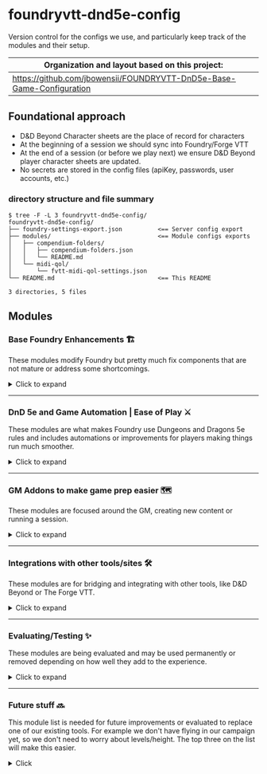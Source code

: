 # foundryvtt-dnd5e-config
Version control for the configs we use, and particularly keep track of the modules and their setup.

| Organization and layout based on this project:   |
| ------ |
|  https://github.com/jbowensii/FOUNDRYVTT-DnD5e-Base-Game-Configuration |

## Foundational approach

- D&D Beyond Character sheets are the place of record for characters
- At the beginning of a session we should sync into Foundry/Forge VTT
- At the end of a session (or before we play next) we ensure D&D Beyond player character sheets are updated.
- No secrets are stored in the config files (apiKey, passwords, user accounts, etc.)

### directory structure and file summary

```shell
$ tree -F -L 3 foundryvtt-dnd5e-config/
foundryvtt-dnd5e-config/
├── foundry-settings-export.json          <== Server config export
├── modules/                              <== Module configs exports
│   ├── compendium-folders/
│   │   ├── compendium-folders.json
│   │   └── README.md
│   └── midi-qol/
│       └── fvtt-midi-qol-settings.json
└── README.md                             <== This README

3 directories, 5 files
```

## Modules

### Base Foundry Enhancements :building_construction:

These modules modify Foundry but pretty much fix components that are not mature or address some shortcomings.

<details>
  <summary>Click to expand</summary

- `Compendium Folders` - organizes Compendium content
- `Changelogs & Conflicts`
- `Dice Tray` - Adds a dice tray under the chat
- [`Forien's Copy Environment`](https://foundryvtt.com/packages/forien-copy-environment/) - Export/Import global server configs
- `Foundry Community Macros`
- `lib - Color Settings` - module dependency
- `libWrapper` - module dependency
- `Pings` - longpress mouse button to "ping" a place on a map, shift+click to snap the camera to the location
- `PopOut!` - Pop any window out of the game into it's own dedicated window, great for having notes open
- `Search Anywhere`
- [`Navigation Presets`](https://foundryvtt.com/packages/navigation-presets) - organizes maps, scenes, and chapters/groups
- `Module Compatibility Checker` - See settings > Manage Modules > `Button`
- `Minimal UI` - Does just that, collapses tray for abilities and macros, same for logged in users, drops the Foundryvtt icon which just takes up space.
- `Selective Show` - **DO NOT NEED in v10** - function is added into core
- `Settings Extender` - module dependency
- `socketlib` - module dependency
- `Token Mold` - fix and improve token creation from actors with templates
- `Tokenizer` - Edit/Add frames around tokens
</details>

---

### DnD 5e and Game Automation | Ease of Play :crossed_swords:
These modules are what makes Foundry use Dungeons and Dragons 5e rules and includes automations or improvements for players making things run much smoother.
<details>
  <summary>Click to expand</summary>

- `Active Token Effects`
- `Active-Auras`
- `Better Rolls for 5e`
- `Beyond20 companion module`
- `Combat Enhancements` - modification for combat tracker to include HP tracking, clears targets on "next turn"
- `Combat Ready!` - Helps combat flow better with notifications like "Next Up" and if you want timers for turns.
- `Dfreds Convenient Effects` - scripted macros and effects for abilities, mechanics and spells which can be added to players and npcs.
- `Dfreds Droppables` -
- `DNDBeyond Character Sheet for 5E` - Reskin of the default character sheet
- `DNDBeyond NPC Sheet` - Reskin of the default NPC sheet
- `FXMaster` - Adds additional effects, like weather, environment and matching sounds, pull these in on demand.
- `Group Initiative` - Group monster rolls
- `Health Estimate` - Lets people know approximate health of tokens that are not their own
- `Initiative Double Click` - enables fixing Initiative rolls/ordering during combat
- `Item Macro`
- `Automatic Automations` | `Sequencer` | `JB2A` (Tightly coupled)
  - `Dynamic Active Effects SRD` -
  - `Dynamic Effects using Active Effects`
- `Let Me Roll that For You` (LMRTFY) - prompts for roll, like saving throws
- `MidiQOL` | `Dynamic Active Effects` (DAE) | `Times Up` (Tightly coupled) - high level of automation and effects
  - `Midi SRD`
  - `Token Magic Effects`
- `Mob Attack Tool` - Combine attacks from many creatures into one
- `Perfect Vision` - **MIGHT be going away in v10** because this is in the core
- `Splatter` - blood Splatter on "bloodied" and death
- [`Trigger Happy`](https://foundryvtt.com/packages/trigger-happy) - Trigger events like pause the game for traps, or descriptions, or make Automations/effects

</details>

---

### GM Addons to make game prep easier :world_map:
These modules are focused around the GM, creating new content or running a session.

<details>
  <summary>Click to expand</summary>

  - `Moulinette Core`
    - `Moulinette Game Icons (module)`
    - `Moulinette Image Search (module)`
    - `Moulinette Scenes (module)`
    - `Moulinette Sound & SoundPad (module)`
    - `Moulinette Tiles (module)`

</details>

---

### Integrations with other tools/sites :hammer_and_wrench:
These modules are for bridging and integrating with other tools, like D&D Beyond or The Forge VTT.
<details>
  <summary>Click to expand</summary>

  - [`D&D Beyond Importer`](https://foundryvtt.com/packages/ddb-importer) - Mature DDB import and sync tool. Patreon supported. Can sync players back to D&D Beyond.
  - `The Forge: More Awesomeness` - forge module dependency, need API key to configure storage use

</details>

---

### Evaluating/Testing :sparkles:
These modules are being evaluated and may be used permanently or removed depending on how well they add to the experience.
<details>
  <summary>Click to expand</summary>

- `Argon - Combat HUD` (active)
- `Combat Carousel` (active) - adds alternative combat tracker
- `Combat Utility Belt` - (installed but disabled) - might not need it anymore with other automations
- `Dice So Nice!` (installed but disabled)
- `DnD5e UI` (installed but disabled) - Creates nice cards in chat, tab icons change which might require some getting used to
- `Forien's Quest Log` (installed but disabled)
- [`Less Fog`](https://github.com/trdischat/lessfog) (installed but disabled)
- `tabletopaudio` (installed but disabled) - integration with the website https://tabletopaudio.com/ - can create audio streams players can tune in to

</details>

---

### Future stuff :soon:
This module list is needed for future improvements or evaluated to replace one of our existing tools. For example we don't have flying in our campaign yet, so we don't need to worry about levels/height. The top three on the list will make this easier.
<details>
  <summary>Click</summary>

- Better Roofs
- Levels
- Wall Height
- Monk's Tokenbar (LMRTFY alternative?)
- DDB Gamelog (DND Beyond)
- Status Icons

</details>
